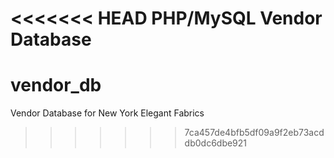 <<<<<<< HEAD
PHP/MySQL Vendor Database
=======
# vendor_db
Vendor Database for New York Elegant Fabrics
>>>>>>> 7ca457de4bfb5df09a9f2eb73acddb0dc6dbe921
